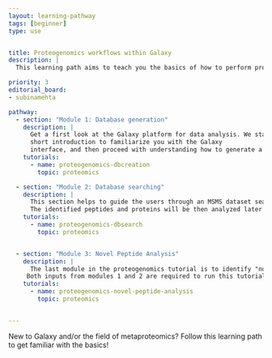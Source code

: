 ```yaml
---
layout: learning-pathway
tags: [beginner]
type: use


title: Proteogenomics workflows within Galaxy
description: |
  This learning path aims to teach you the basics of how to perform proteogenomics analysis of the Mass spectrometry data within the Galaxy platform. You will learn how to use Galaxy for analysis and will be guided through the most common first steps of any proteogenomics database generation to searching the database, followed by novel peptide data analysis.

priority: 3
editorial_board:
- subinamehta

pathway:
  - section: "Module 1: Database generation"
    description: |
      Get a first look at the Galaxy platform for data analysis. We start with a
      short introduction to familiarize you with the Galaxy
      interface, and then proceed with understanding how to generate a customized database for proteogenomics
    tutorials:
      - name: proteogenomics-dbcreation
        topic: proteomics

  - section: "Module 2: Database searching"
    description: |
      This section helps to guide the users through an MSMS dataset search against the customized database generated in the first module.
      The identified peptides and proteins will be then analyzed later in the novel peptide analysis
    tutorials:
      - name: proteogenomics-dbsearch
        topic: proteomics  


  - section: "Module 3: Novel Peptide Analysis"
    description: |
      The last module in the proteogenomics tutorial is to identify "novel peptides" using BlastP and to localize the peptides to their genomic coordinates.
     Both inputs from modules 1 and 2 are required to run this tutorial.
    tutorials:
      - name: proteogenomics-novel-peptide-analysis
        topic: proteomics


---
```


New to Galaxy and/or the field of metaproteomics? Follow this learning path to get familiar with the basics!

